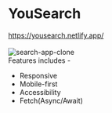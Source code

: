 # YouSearch
https://yousearch.netlify.app/ </br></br>
![search-app-clone](yousearch.gif) </br>
Features includes - </br>
* Responsive</br>
* Mobile-first </br>
* Accessibility </br>
* Fetch(Async/Await)
